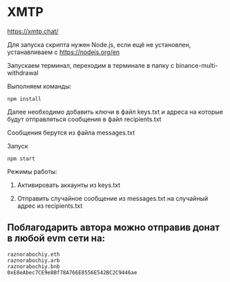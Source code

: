 # XMTP

https://xmtp.chat/

Для запуска скрипта нужен Node.js, если ещё не установлен, устанавливаем с
https://nodejs.org/en

Запускаем терминал, переходим в терминале в папку с binance-multi-withdrawal

Выполняем команды:

```
npm install
```

Далее необходимо добавить ключи в файл keys.txt и адреса на которые будут
отправляться сообщения в файл recipients.txt

Сообщения берутся из файла messages.txt

Запуск

```
npm start
```

Режимы работы:

1. Активировать аккаунты из keys.txt

2. Отправить случайное сообщение из messages.txt на случайный адрес из
   recipients.txt

## Поблагодарить автора можно отправив донат в любой evm сети на:

```
raznorabochiy.eth
raznorabochiy.arb
raznorabochiy.bnb
0xE8eAbec7CE9e8Bf78A766E8556E542BC2C9446ae
```
